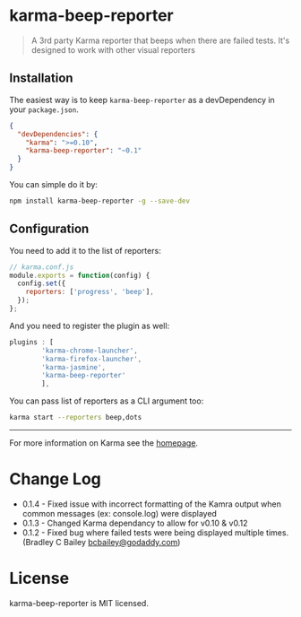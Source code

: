 # karma-beep-reporter

> A 3rd party Karma reporter that beeps when there are failed tests. It's designed to work with other visual reporters

## Installation

The easiest way is to keep `karma-beep-reporter` as a devDependency in your `package.json`.
```json
{
  "devDependencies": {
    "karma": ">=0.10",
    "karma-beep-reporter": "~0.1"
  }
}
```

You can simple do it by:
```bash
npm install karma-beep-reporter -g --save-dev
```

## Configuration
You need to add it to the list of reporters:
```js
// karma.conf.js
module.exports = function(config) {
  config.set({
    reporters: ['progress', 'beep'],
  });
};
```

And you need to register the plugin as well:
```js
plugins : [
        'karma-chrome-launcher',
        'karma-firefox-launcher',
        'karma-jasmine',
        'karma-beep-reporter'
        ],
```

You can pass list of reporters as a CLI argument too:
```bash
karma start --reporters beep,dots
```

----

For more information on Karma see the [homepage].

Change Log
==========
* 0.1.4 - Fixed issue with incorrect formatting of the Kamra output when common messages (ex: console.log) were displayed
* 0.1.3 - Changed Karma dependancy to allow for v0.10 & v0.12
* 0.1.2 - Fixed bug where failed tests were being displayed multiple times. (Bradley C Bailey <bcbailey@godaddy.com>)

License
=======
karma-beep-reporter is MIT licensed.


[homepage]: http://karma-runner.github.com